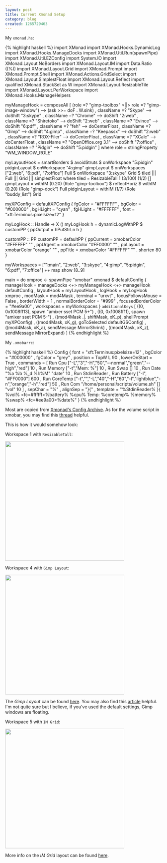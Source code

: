```yaml
--- 
layout: post
title: Current Xmonad Setup
category: blog
created: 1265729463
---
```


My `xmonad.hs`:

{% highlight haskell %}
import XMonad
import XMonad.Hooks.DynamicLog
import XMonad.Hooks.ManageDocks
import XMonad.Util.Run(spawnPipe)
import XMonad.Util.EZConfig
import System.IO
import XMonad.Layout.NoBorders
import XMonad.Layout.IM
import Data.Ratio ((%))
import XMonad.Layout.Grid
import XMonad.Prompt
import XMonad.Prompt.Shell
import XMonad.Actions.GridSelect
import XMonad.Layout.SimplestFloat
import XMonad.Layout.Reflect
import qualified XMonad.StackSet as W
import XMonad.Layout.ResizableTile
import XMonad.Layout.PerWorkspace
import XMonad.Hooks.ManageHelpers

myManageHook = composeAll
    [ (role =? "gimp-toolbox" <||> role =? "gimp-image-window") --> (ask >>= doF . W.sink)
    , className =? "Skype"                --> doShift "3:skype"
    , className =? "Chrome"               --> doShift "2:web"
    , className =? "Shiretoko"            --> doShift "2:web"
    , className =? "Evince"               --> doShift "6:pdf"
    , className =? "feh"                  --> doCenterFloat
    , className =? "Gimp"                 --> doShift "4:gimp"
    , className =? "Keepassx"             --> doShift "2:web"
    , className =? "ROX-Filer"            --> doCenterFloat
    , className =? "XCalc"                --> doCenterFloat
    , className =? "OpenOffice.org 3.1"   --> doShift "7:office"
    , className =? "Pidgin"               --> doShift "5:pidgin"
    ]
  where role = stringProperty "WM_WINDOW_ROLE"

myLayoutHook = smartBorders $ avoidStruts $ onWorkspace "5:pidgin" pidginLayout $ onWorkspace "4:gimp" gimpLayout $ onWorkspaces ["2:web", "6:pdf", "7:office"] Full $ onWorkspace "3:skype" Grid $ tiled ||| Full ||| Grid ||| simplestFloat
  where
    tiled = ResizableTall 1 (3/100) (1/2) []
    gimpLayout = withIM (0.20) (Role "gimp-toolbox") $ reflectHoriz $ withIM (0.20) (Role "gimp-dock") Full
    pidginLayout = withIM (1/7) (Role "buddy_list") Grid

myXPConfig = defaultXPConfig { fgColor   = "#FFFFFF"
                              , bgColor  = "#000000"
                              , bgHLight = "cyan"
                              , fgHLight = "#FFFFFF"
                              , font     = "xft:Terminus:pixelsize=12"
                              }

myLogHook :: Handle -> X ()
myLogHook h = dynamicLogWithPP $ customPP { ppOutput = hPutStrLn h }

customPP :: PP
customPP = defaultPP { ppCurrent = xmobarColor "#FFFFFF" ""
                     , ppUrgent  = xmobarColor "#FF0000" ""
                     , ppLayout  = xmobarColor "orange" ""
                     , ppTitle   = xmobarColor "#FFFFFF" "" . shorten 80
                     }

myWorkspaces = ["1:main", "2:web", "3:skype", "4:gimp", "5:pidgin", "6:pdf", "7:office"] ++ map show [8..9]

main = do
    xmproc <- spawnPipe "xmobar"
    xmonad $ defaultConfig
        { manageHook = manageDocks <+> myManageHook <+> manageHook defaultConfig
        , layoutHook = myLayoutHook
        , logHook = myLogHook xmproc
        , modMask = mod4Mask
        , terminal = "urxvt"
        , focusFollowsMouse = False
        , borderWidth = 1
        , normalBorderColor  = "#999"
        , focusedBorderColor = "#ee9a00"
        , workspaces = myWorkspaces
        } `additionalKeys`
        [ ((0, 0x1008ff13), spawn "amixer sset PCM 5+")
        , ((0, 0x1008ff11), spawn "amixer sset PCM 5-")
        , ((mod4Mask .|. shiftMask, xK_p), shellPrompt myXPConfig)
        , ((mod4Mask, xK_g), goToSelected defaultGSConfig)
        , ((mod4Mask, xK_a), sendMessage MirrorShrink)
        , ((mod4Mask, xK_z), sendMessage MirrorExpand)
        ]
{% endhighlight %}

My `.xmobarrc`:

{% highlight haskell %}
Config { font = "xft:Terminus:pixelsize=12"
       , bgColor = "#000000"
       , fgColor = "grey"
       , position = TopW L 90
       , lowerOnStart = True
       , commands = [ Run Cpu ["-L","3","-H","50","--normal","green","--high","red"] 10
                    , Run Memory ["-t","Mem: <usedratio>%"] 10
                    , Run Swap [] 10
                    , Run Date "%a %b %_d %l:%M" "date" 10
                    , Run StdinReader
                    , Run Battery ["-l", "#FF0000"] 600
                    , Run CoreTemp ["-t","<core0>","-L","40","-H","60","-l","lightblue","-n","orange","-h","red"] 50
                    , Run Com "/home/personal/scripts/volume.sh" [] "vol" 10
                    ]
       , sepChar = "%"
       , alignSep = "}{"
       , template = "%StdinReader% }{ %vol% <fc=#ffffff>%battery%</fc> %cpu% Temp: %coretemp% %memory% %swap% <fc=#ee9a00>%date%</fc>"
       }
{% endhighlight %}

Most are copied from [Xmonad's Config Archive](http://haskell.org/haskellwiki/Xmonad/Config_archive). As for the volume script in xmobar, you may find this [thread](http://bbs.archlinux.org/viewtopic.php?id=74842) helpful.

This is how it would somehow look:

Workspace 1 with `ResizableTall`:

[<img src="http://dl.dropbox.com/u/24796303/blog/2010-02-10-081038_1280x800_scrot.png" width="383" />](http://dl.dropbox.com/u/24796303/blog/2010-02-10-081038_1280x800_scrot.png)

Workspace 4 with `Gimp Layout`:

[<img src="http://dl.dropbox.com/u/24796303/blog/2010-02-10-090623_1280x800_scrot.png" width="383" />](http://dl.dropbox.com/u/24796303/blog/2010-02-10-090623_1280x800_scrot.png)

The _Gimp Layout_ can be found [here](http://nathanhowell.net/2009/03/08/xmonad-and-the-gimp/). You may also find this [article](http://www.haskell.org/haskellwiki/Xmonad/General_xmonad.hs_config_tips#Tiling_most_windows_in_gimp) helpful. I'm not quite sure but I believe, if you've used the default settings, Gimp windows are floating.

Workspace 5 with `IM Grid`:

[<img src="http://dl.dropbox.com/u/24796303/blog/2010-02-10-083559_1280x800_scrot_0.png" width="383" />](http://dl.dropbox.com/u/24796303/blog/2010-02-10-083559_1280x800_scrot_0.png)

More info on the _IM Grid_ layout can be found [here](http://xmonad.org/xmonad-docs/xmonad-contrib/XMonad-Layout-IM.html).
